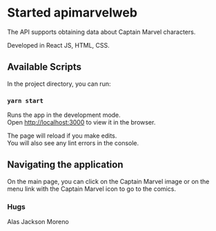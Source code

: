 # Started apimarvelweb

The API supports obtaining data about Captain Marvel characters.

Developed in React JS, HTML, CSS.

## Available Scripts

In the project directory, you can run:

### `yarn start`

Runs the app in the development mode.\
Open [http://localhost:3000](http://localhost:3000) to view it in the browser.

The page will reload if you make edits.\
You will also see any lint errors in the console.



## Navigating the application

On the main page, you can click on the Captain Marvel image or on the menu link with the Captain Marvel icon to go to the comics.


### Hugs
Alas Jackson Moreno